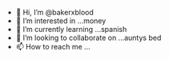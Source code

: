 - 👋 Hi, I’m @bakerxblood
- 👀 I’m interested in ...money
- 🌱 I’m currently learning ...spanish
- 💞️ I’m looking to collaborate on ...auntys bed
- 📫 How to reach me ...

<!---
bakerxblood/bakerxblood is a ✨ special ✨ repository because its `README.md` (this file) appears on your GitHub profile.
You can click the Preview link to take a look at your changes.
--->
